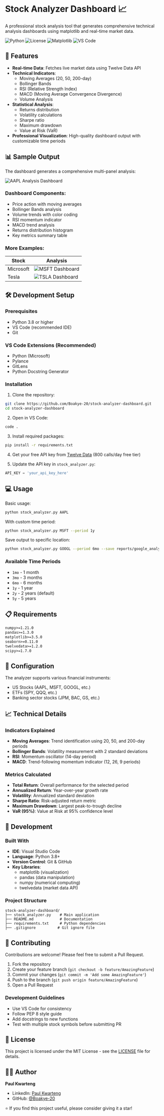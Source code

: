 # Stock Analyzer Dashboard 📈

A professional stock analysis tool that generates comprehensive technical analysis dashboards using matplotlib and real-time market data.

![Python](https://img.shields.io/badge/python-v3.8+-blue.svg)
![License](https://img.shields.io/badge/license-MIT-green.svg)
![Matplotlib](https://img.shields.io/badge/matplotlib-3.5+-orange.svg)
![VS Code](https://img.shields.io/badge/VS%20Code-1.74+-007ACC.svg)

## 🚀 Features

- **Real-time Data**: Fetches live market data using Twelve Data API
- **Technical Indicators**:
  - Moving Averages (20, 50, 200-day)
  - Bollinger Bands
  - RSI (Relative Strength Index)
  - MACD (Moving Average Convergence Divergence)
  - Volume Analysis
- **Statistical Analysis**:
  - Returns distribution
  - Volatility calculations
  - Sharpe ratio
  - Maximum drawdown
  - Value at Risk (VaR)
- **Professional Visualization**: High-quality dashboard output with customizable time periods

## 📊 Sample Output

The dashboard generates a comprehensive multi-panel analysis:

![AAPL Analysis Dashboard](examples/AAPL_dashboard.png)

### Dashboard Components:
- Price action with moving averages
- Bollinger Bands analysis
- Volume trends with color coding
- RSI momentum indicator
- MACD trend analysis
- Returns distribution histogram
- Key metrics summary table

### More Examples:
| Stock | Analysis |
|-------|----------|
| Microsoft | ![MSFT Dashboard](examples/MSFT_dashboard.png) |
| Tesla | ![TSLA Dashboard](examples/TSLA_dashboard.png) |

## 🛠️ Development Setup

### Prerequisites
- Python 3.8 or higher
- VS Code (recommended IDE)
- Git

### VS Code Extensions (Recommended)
- Python (Microsoft)
- Pylance
- GitLens
- Python Docstring Generator

### Installation

1. Clone the repository:
```bash
git clone https://github.com/Boakye-20/stock-analyzer-dashboard.git
cd stock-analyzer-dashboard
```

2. Open in VS Code:
```bash
code .
```

3. Install required packages:
```bash
pip install -r requirements.txt
```

4. Get your free API key from [Twelve Data](https://twelvedata.com/) (800 calls/day free tier)

5. Update the API key in `stock_analyzer.py`:
```python
API_KEY = 'your_api_key_here'
```

## 💻 Usage

Basic usage:
```bash
python stock_analyzer.py AAPL
```

With custom time period:
```bash
python stock_analyzer.py MSFT --period 1y
```

Save output to specific location:
```bash
python stock_analyzer.py GOOGL --period 6mo --save reports/google_analysis.png
```

### Available Time Periods
- `1mo` - 1 month
- `3mo` - 3 months
- `6mo` - 6 months
- `1y` - 1 year
- `2y` - 2 years (default)
- `5y` - 5 years

## 📋 Requirements

```txt
numpy>=1.21.0
pandas>=1.3.0
matplotlib>=3.5.0
seaborn>=0.11.0
twelvedata>=1.2.0
scipy>=1.7.0
```

## 🔧 Configuration

The analyzer supports various financial instruments:
- US Stocks (AAPL, MSFT, GOOGL, etc.)
- ETFs (SPY, QQQ, etc.)
- Banking sector stocks (JPM, BAC, GS, etc.)

## 📈 Technical Details

### Indicators Explained

- **Moving Averages**: Trend identification using 20, 50, and 200-day periods
- **Bollinger Bands**: Volatility measurement with 2 standard deviations
- **RSI**: Momentum oscillator (14-day period)
- **MACD**: Trend-following momentum indicator (12, 26, 9 periods)

### Metrics Calculated

- **Total Return**: Overall performance for the selected period
- **Annualized Return**: Year-over-year growth rate
- **Volatility**: Annualized standard deviation
- **Sharpe Ratio**: Risk-adjusted return metric
- **Maximum Drawdown**: Largest peak-to-trough decline
- **VaR (95%)**: Value at Risk at 95% confidence level

## 🚀 Development

### Built With
- **IDE**: Visual Studio Code
- **Language**: Python 3.8+
- **Version Control**: Git & GitHub
- **Key Libraries**: 
  - matplotlib (visualization)
  - pandas (data manipulation)
  - numpy (numerical computing)
  - twelvedata (market data API)

### Project Structure
```
stock-analyzer-dashboard/
├── stock_analyzer.py    # Main application
├── README.md            # Documentation
├── requirements.txt     # Python dependencies
├── .gitignore          # Git ignore file

```

## 🤝 Contributing

Contributions are welcome! Please feel free to submit a Pull Request.

1. Fork the repository
2. Create your feature branch (`git checkout -b feature/AmazingFeature`)
3. Commit your changes (`git commit -m 'Add some AmazingFeature'`)
4. Push to the branch (`git push origin feature/AmazingFeature`)
5. Open a Pull Request

### Development Guidelines
- Use VS Code for consistency
- Follow PEP 8 style guide
- Add docstrings to new functions
- Test with multiple stock symbols before submitting PR

## 📄 License

This project is licensed under the MIT License - see the [LICENSE](LICENSE) file for details.

## 👨‍💻 Author

**Paul Kwarteng**

- LinkedIn: [Paul Kwarteng](https://www.linkedin.com/in/paul-kwarteng-22a71b196/)
- GitHub: [@Boakye-20](https://github.com/Boakye-20)


⭐ If you find this project useful, please consider giving it a star!
